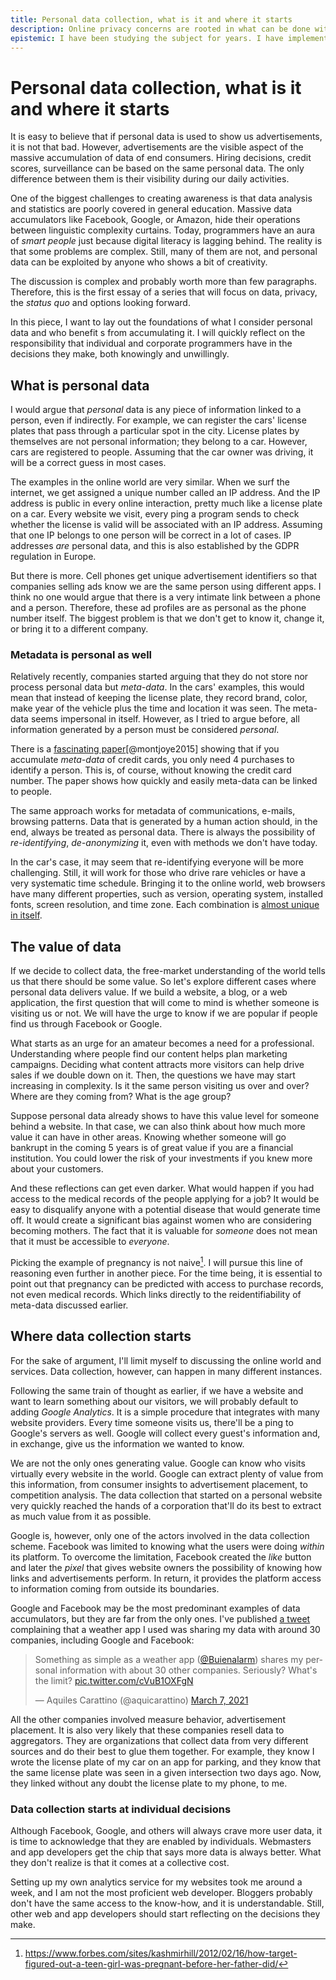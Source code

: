 ```yaml
---
title: Personal data collection, what is it and where it starts
description: Online privacy concerns are rooted in what can be done with user data. However, there is little effort in explaining the far reaches of data collection
epistemic: I have been studying the subject for years. I have implemented my own data analysis algorithms and analytics service
---
```

# Personal data collection, what is it and where it starts
It is easy to believe that if personal data is used to show us advertisements, it is not that bad. However, advertisements are the visible aspect of the massive accumulation of data of end consumers. Hiring decisions, credit scores, surveillance can be based on the same personal data. The only difference between them is their visibility during our daily activities.  

One of the biggest challenges to creating awareness is that data analysis and statistics are poorly covered in general education. Massive data accumulators like Facebook, Google, or Amazon, hide their operations between linguistic complexity curtains. Today, programmers have an aura of *smart people* just because digital literacy is lagging behind. The reality is that some problems are complex. Still, many of them are not, and personal data can be exploited by anyone who shows a bit of creativity. 

The discussion is complex and probably worth more than few paragraphs. Therefore, this is the first essay of a series that will focus on data, privacy, the *status quo* and options looking forward. 

In this piece, I want to lay out the foundations of what I consider personal data and who benefit s from accumulating it. I will quickly reflect on the responsibility that individual and corporate programmers have in the decisions they make, both knowingly and unwillingly. 

## What is personal data
I would argue that *personal* data is any piece of information linked to a person, even if indirectly. For example, we can register the cars' license plates that pass through a particular spot in the city. License plates by themselves are not personal information; they belong to a car. However, cars are registered to people. Assuming that the car owner was driving, it will be a correct guess in most cases. 

The examples in the online world are very similar. When we surf the internet, we get assigned a unique number called an IP address. And the IP address is public in every online interaction, pretty much like a license plate on a car. Every website we visit, every ping a program sends to check whether the license is valid will be associated with an IP address. Assuming that one IP belongs to one person will be correct in a lot of cases. IP addresses *are* personal data, and this is also established by the GDPR regulation in Europe. 

But there is more. Cell phones get unique advertisement identifiers so that companies selling ads know we are the same person using different apps. I think no one would argue that there is a very intimate link between a phone and a person. Therefore, these ad profiles are as personal as the phone number itself. The biggest problem is that we don't get to know it, change it, or bring it to a different company. 

### Metadata is personal as well
Relatively recently, companies started arguing that they do not store nor process personal data but *meta-data*. In the cars' examples, this would mean that instead of keeping the license plate, they record brand, color, make year of the vehicle plus the time and location it was seen. The meta-data seems impersonal in itself. However, as I tried to argue before, all information generated by a person must be considered *personal*. 

There is a [fascinating paper](https://science.sciencemag.org/content/347/6221/536)[@montjoye2015] showing that if you accumulate *meta-data* of credit cards, you only need 4 purchases to identify a person. This is, of course, without knowing the credit card number. The paper shows how quickly and easily meta-data can be linked to people. 

The same approach works for metadata of communications, e-mails, browsing patterns. Data that is generated by a human action should, in the end, always be treated as personal data. There is always the possibility of *re-identifying*, *de-anonymizing* it, even with methods we don't have today. 

In the car's case, it may seem that re-identifying everyone will be more challenging. Still, it will work for those who drive rare vehicles or have a very systematic time schedule. Bringing it to the online world, web browsers have many different properties, such as version, operating system, installed fonts, screen resolution, and time zone. Each combination is [almost unique in itself](https://amiunique.org/fp). 

## The value of data
If we decide to collect data, the free-market understanding of the world tells us that there should be some value. So let's explore different cases where personal data delivers value. If we build a website, a blog, or a web application, the first question that will come to mind is whether someone is visiting us or not. We will have the urge to know if we are popular if people find us through Facebook or Google. 

What starts as an urge for an amateur becomes a need for a professional. Understanding where people find our content helps plan marketing campaigns. Deciding what content attracts more visitors can help drive sales if we double down on it. Then, the questions we have may start increasing in complexity. Is it the same person visiting us over and over? Where are they coming from? What is the age group? 

Suppose personal data already shows to have this value level for someone behind a website. In that case, we can also think about how much more value it can have in other areas. Knowing whether someone will go bankrupt in the coming 5 years is of great value if you are a financial institution. You could lower the risk of your investments if you knew more about your customers. 

And these reflections can get even darker. What would happen if you had access to the medical records of the people applying for a job? It would be easy to disqualify anyone with a potential disease that would generate time off. It would create a significant bias against women who are considering becoming mothers. The fact that it is valuable for *someone* does not mean that it must be accessible to *everyone*. 

Picking the example of pregnancy is not naive[^1]. I will pursue this line of reasoning even further in another piece. For the time being, it is essential to point out that pregnancy can be predicted with access to purchase records, not even medical records. Which links directly to the reidentifiability of meta-data discussed earlier. 

## Where data collection starts
For the sake of argument, I'll limit myself to discussing the online world and services. Data collection, however, can happen in many different instances. 

Following the same train of thought as earlier, if we have a website and want to learn something about our visitors, we will probably default to adding *Google Analytics*. It is a simple procedure that integrates with many website providers. Every time someone visits us, there'll be a ping to Google's servers as well. Google will collect every guest's information and, in exchange, give us the information we wanted to know. 

We are not the only ones generating value. Google can know who visits virtually every website in the world. Google can extract plenty of value from this information, from consumer insights to advertisement placement, to competition analysis. The data collection that started on a personal website very quickly reached the hands of a corporation that'll do its best to extract as much value from it as possible. 

Google is, however, only one of the actors involved in the data collection scheme. Facebook was limited to knowing what the users were doing *within* its platform. To overcome the limitation, Facebook created the *like* button and later the *pixel* that gives website owners the possibility of knowing how links and advertisements perform. In return, it provides the platform access to information coming from outside its boundaries. 

Google and Facebook may be the most predominant examples of data accumulators, but they are far from the only ones. I've published [a tweet](https://twitter.com/aquicarattino/status/1368493316854194182) complaining that a weather app I used was sharing my data with around 30 companies, including Google and Facebook:

<blockquote class="twitter-tweet"><p lang="en" dir="ltr">Something as simple as a weather app (<a href="https://twitter.com/Buienalarm?ref_src=twsrc%5Etfw">@Buienalarm</a>) shares my personal information with about 30 other companies. Seriously? What&#39;s the limit? <a href="https://t.co/cVuB1OXFgN">pic.twitter.com/cVuB1OXFgN</a></p>&mdash; Aquiles Carattino (@aquicarattino) <a href="https://twitter.com/aquicarattino/status/1368493316854194182?ref_src=twsrc%5Etfw">March 7, 2021</a></blockquote> <script async src="https://platform.twitter.com/widgets.js" charset="utf-8"></script> 

All the other companies involved measure behavior, advertisement placement. It is also very likely that these companies resell data to aggregators. They are organizations that collect data from very different sources and do their best to glue them together. For example, they know I wrote the license plate of my car on an app for parking, and they know that the same license plate was seen in a given intersection two days ago. Now, they linked without any doubt the license plate to my phone, to me. 

### Data collection starts at individual decisions
Although Facebook, Google, and others will always crave more user data, it is time to acknowledge that they are enabled by individuals. Webmasters and app developers get the chip that says more data is always better. What they don't realize is that it comes at a collective cost. 

Setting up my own analytics service for my websites took me around a week, and I am not the most proficient web developer. Bloggers probably don't have the same access to the know-how, and it is understandable. Still, other web and app developers should start reflecting on the decisions they make. 


[^1]: https://www.forbes.com/sites/kashmirhill/2012/02/16/how-target-figured-out-a-teen-girl-was-pregnant-before-her-father-did/